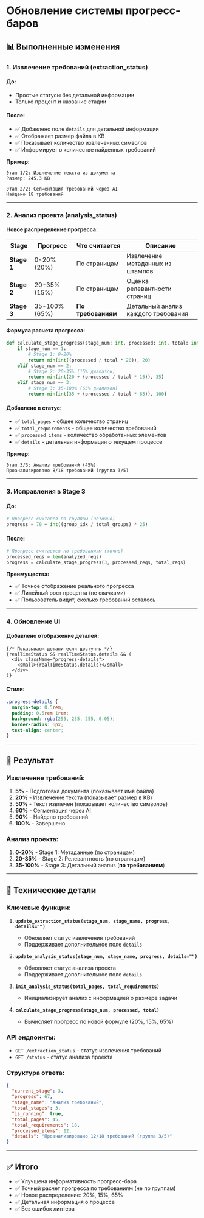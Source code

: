 # Обновление системы прогресс-баров

## 📊 Выполненные изменения

### 1. **Извлечение требований (extraction_status)**

#### До:
- Простые статусы без детальной информации
- Только процент и название стадии

#### После:
- ✅ Добавлено поле `details` для детальной информации
- ✅ Отображает размер файла в KB
- ✅ Показывает количество извлеченных символов
- ✅ Информирует о количестве найденных требований

**Пример:**
```
Этап 1/2: Извлечение текста из документа
Размер: 245.3 KB

Этап 2/2: Сегментация требований через AI
Найдено 18 требований
```

---

### 2. **Анализ проекта (analysis_status)**

#### Новое распределение прогресса:

| Stage | Прогресс | Что считается | Описание |
|-------|----------|---------------|----------|
| **Stage 1** | 0-20% (20%) | По страницам | Извлечение метаданных из штампов |
| **Stage 2** | 20-35% (15%) | По страницам | Оценка релевантности страниц |
| **Stage 3** | 35-100% (65%) | **По требованиям** | Детальный анализ каждого требования |

#### Формула расчета прогресса:

```python
def calculate_stage_progress(stage_num: int, processed: int, total: int) -> int:
    if stage_num == 1:
        # Stage 1: 0-20%
        return min(int((processed / total * 20)), 20)
    elif stage_num == 2:
        # Stage 2: 20-35% (15% диапазон)
        return min(int(20 + (processed / total * 15)), 35)
    elif stage_num == 3:
        # Stage 3: 35-100% (65% диапазон)
        return min(int(35 + (processed / total * 65)), 100)
```

#### Добавлено в статус:
- ✅ `total_pages` - общее количество страниц
- ✅ `total_requirements` - общее количество требований
- ✅ `processed_items` - количество обработанных элементов
- ✅ `details` - детальная информация о текущем процессе

**Пример:**
```
Этап 3/3: Анализ требований (45%)
Проанализировано 8/18 требований (группа 3/5)
```

---

### 3. **Исправления в Stage 3**

#### До:
```python
# Прогресс считался по группам (неточно)
progress = 70 + int((group_idx / total_groups) * 25)
```

#### После:
```python
# Прогресс считается по требованиям (точно)
processed_reqs = len(analyzed_reqs)
progress = calculate_stage_progress(3, processed_reqs, total_reqs)
```

**Преимущества:**
- ✅ Точное отображение реального прогресса
- ✅ Линейный рост процента (не скачками)
- ✅ Пользователь видит, сколько требований осталось

---

### 4. **Обновление UI**

#### Добавлено отображение деталей:

```tsx
{/* Показываем детали если доступны */}
{realTimeStatus && realTimeStatus.details && (
  <div className="progress-details">
    <small>{realTimeStatus.details}</small>
  </div>
)}
```

#### Стили:
```css
.progress-details {
  margin-top: 0.5rem;
  padding: 0.5rem 1rem;
  background: rgba(255, 255, 255, 0.05);
  border-radius: 6px;
  text-align: center;
}
```

---

## 🎯 Результат

### Извлечение требований:
1. **5%** - Подготовка документа (показывает имя файла)
2. **20%** - Извлечение текста (показывает размер в KB)
3. **50%** - Текст извлечен (показывает количество символов)
4. **60%** - Сегментация через AI
5. **90%** - Найдено требований
6. **100%** - Завершено

### Анализ проекта:
1. **0-20%** - Stage 1: Метаданные (по страницам)
2. **20-35%** - Stage 2: Релевантность (по страницам)
3. **35-100%** - Stage 3: Детальный анализ (**по требованиям**)

---

## 📝 Технические детали

### Ключевые функции:

1. **`update_extraction_status(stage_num, stage_name, progress, details="")`**
   - Обновляет статус извлечения требований
   - Поддерживает дополнительное поле `details`

2. **`update_analysis_status(stage_num, stage_name, progress, details="")`**
   - Обновляет статус анализа проекта
   - Поддерживает дополнительное поле `details`

3. **`init_analysis_status(total_pages, total_requirements)`**
   - Инициализирует анализ с информацией о размере задачи

4. **`calculate_stage_progress(stage_num, processed, total)`**
   - Вычисляет прогресс по новой формуле (20%, 15%, 65%)

### API эндпоинты:

- `GET /extraction_status` - статус извлечения требований
- `GET /status` - статус анализа проекта

### Структура ответа:

```json
{
  "current_stage": 3,
  "progress": 67,
  "stage_name": "Анализ требований",
  "total_stages": 3,
  "is_running": true,
  "total_pages": 45,
  "total_requirements": 18,
  "processed_items": 12,
  "details": "Проанализировано 12/18 требований (группа 3/5)"
}
```

---

## ✅ Итого

- ✅ Улучшена информативность прогресс-бара
- ✅ Точный расчет прогресса по требованиям (не по группам)
- ✅ Новое распределение: 20%, 15%, 65%
- ✅ Детальная информация о процессе
- ✅ Без ошибок линтера

